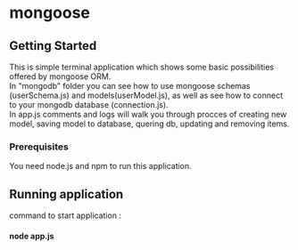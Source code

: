 # mongoose



## Getting Started

This is simple terminal application which shows some basic possibilities
offered by mongoose ORM.  
In "mongodb" folder you can see how to use mongoose schemas (userSchema.js)
and models(userModel.js), as well as see how to connect to your mongodb
database (connection.js).  
In app.js comments and logs will walk you through procces of creating new model,
saving model to database, quering db, updating and removing items.    
### Prerequisites

You need node.js and npm to run this application.  

## Running application

  command to start application :
#### node app.js
